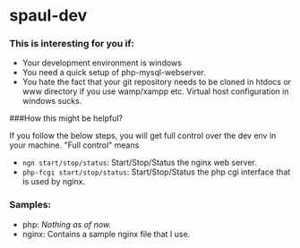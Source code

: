 # spaul-dev

### This is interesting for you if:

* Your development environment is windows
* You need a quick setup of php-mysql-webserver.
* You hate the fact that your git repository needs to be cloned in htdocs or www directory if you use wamp/xampp etc. Virtual host configuration in windows sucks.

###How this might be helpful?

If you follow the below steps, you will get full control over the dev env in your machine. "Full control" means

* `ngn start/stop/status`: Start/Stop/Status the nginx web server.
* `php-fcgi start/stop/status`: Start/Stop/Status the php cgi interface that is used by nginx.

### Samples:

* php: _Nothing as of now._
* nginx: Contains a sample nginx file that I use.
